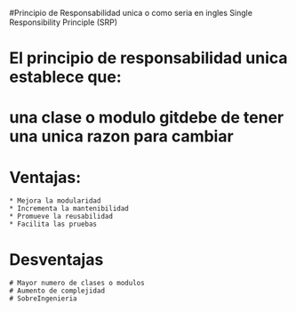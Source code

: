 #Principio de Responsabilidad unica o como seria en ingles Single Responsibility Principle (SRP)
  
# El principio de responsabilidad unica establece que:
# una clase o modulo gitdebe de tener una unica razon para cambiar

# Ventajas:
    * Mejora la modularidad
    * Incrementa la mantenibilidad
    * Promueve la reusabilidad
    * Facilita las pruebas
    
# Desventajas
    # Mayor numero de clases o modulos
    # Aumento de complejidad
    # SobreIngenieria
    